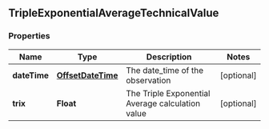 
## TripleExponentialAverageTechnicalValue

### Properties
Name | Type | Description | Notes
------------ | ------------- | ------------- | -------------
**dateTime** | [**OffsetDateTime**](OffsetDateTime.md) | The date_time of the observation |  [optional]
**trix** | **Float** | The Triple Exponential Average calculation value |  [optional]



